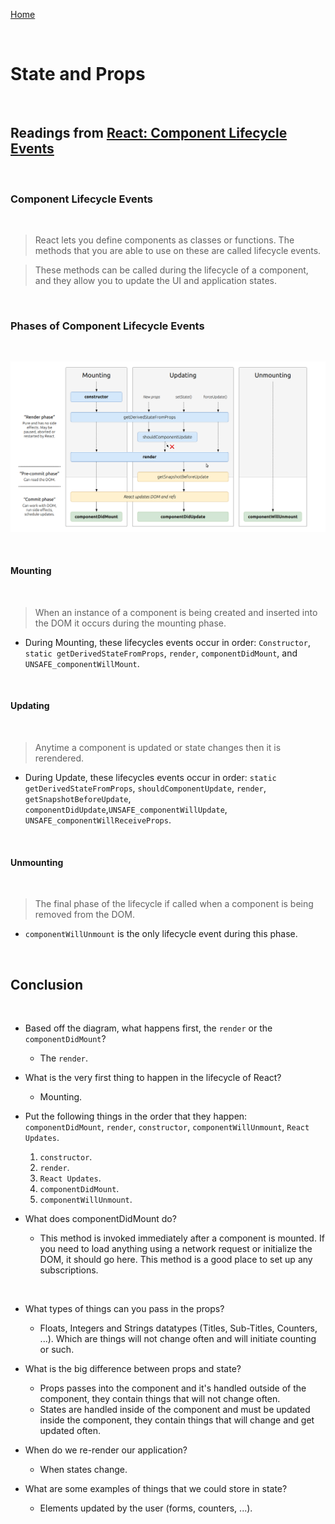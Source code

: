 [Home](README.md)

<br>

# State and Props

<br>

## Readings from [React: Component Lifecycle Events](https://medium.com/@joshuablankenshipnola/react-component-lifecycle-events-cb77e670a093)

<br>

### Component Lifecycle Events

<br>

> React lets you define components as classes or functions. The methods that you are able to use on these are called lifecycle events.

> These methods can be called during the lifecycle of a component, and they allow you to update the UI and application states.

<br>

### Phases of Component Lifecycle Events

<br>

![React_Component_Lifecycle_Events](imgs/React_Component_Lifecycle_Events.png)

<br>

#### Mounting

<br>

> When an instance of a component is being created and inserted into the DOM it occurs during the mounting phase.

- During Mounting, these lifecycles events occur in order: `Constructor`, `static getDerivedStateFromProps`, `render`, `componentDidMount`, and `UNSAFE_componentWillMount`.

<br>

#### Updating

<br>

> Anytime a component is updated or state changes then it is rerendered.

- During Update, these lifecycles events occur in order: `static getDerivedStateFromProps`, `shouldComponentUpdate`, `render`,
`getSnapshotBeforeUpdate`, `componentDidUpdate`,`UNSAFE_componentWillUpdate`, `UNSAFE_componentWillReceiveProps`.

<br>

#### Unmounting

<br>

> The final phase of the lifecycle if called when a component is being removed from the DOM.

- `componentWillUnmount` is the only lifecycle event during this phase.

<br>

## Conclusion

<br>

- Based off the diagram, what happens first, the `render` or the `componentDidMount`?
  - The `render`.

- What is the very first thing to happen in the lifecycle of React?
  - Mounting.

- Put the following things in the order that they happen: `componentDidMount`, `render`, `constructor`, `componentWillUnmount`, `React Updates`.
  1. `constructor`.
  2. `render`.
  3. `React Updates`.
  4. `componentDidMount`.
  5. `componentWillUnmount`.

- What does componentDidMount do?
  - This method is invoked immediately after a component is mounted. If you need to load anything using a network request or initialize the DOM, it should go here. This method is a good place to set up any subscriptions.

<br>

- What types of things can you pass in the props?
  - Floats, Integers and Strings datatypes (Titles, Sub-Titles, Counters, ...). Which are things will not change often and will initiate counting or such.

- What is the big difference between props and state?
  - Props passes into the component and it's handled  outside of the component, they contain things that will not change often.
  - States are handled inside of the component and must be updated inside the component, they contain things that will change and get updated often.

- When do we re-render our application?
  - When states change.

- What are some examples of things that we could store in state?
  - Elements updated by the user (forms, counters, ...).
